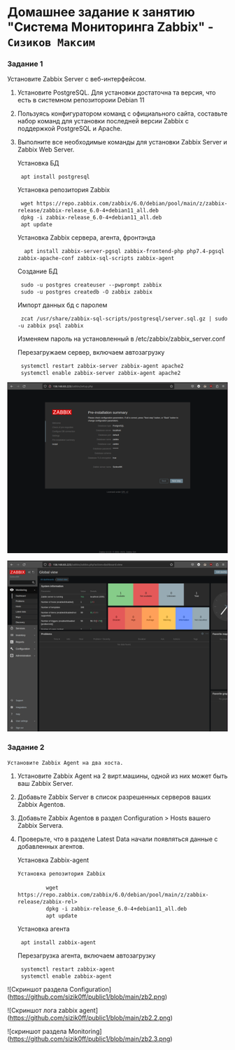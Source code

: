 # Домашнее задание к занятию "Система Мониторинга Zabbix" - `Сизиков Максим`


### Задание 1

Установите Zabbix Server с веб-интерфейсом.


1. Установите PostgreSQL. Для установки достаточна та версия, что есть в системном репозитороии Debian 11

2. Пользуясь конфигуратором команд с официального сайта, составьте набор команд для установки последней версии Zabbix с поддержкой PostgreSQL и Apache.

3. Выполните все необходимые команды для установки Zabbix Server и Zabbix Web Server.


	Установка БД
		 
		apt install postgresql	
 

	Установка репозитория Zabbix	
		
		wget https://repo.zabbix.com/zabbix/6.0/debian/pool/main/z/zabbix-release/zabbix-release_6.0-4+debian11_all.deb
		dpkg -i zabbix-release_6.0-4+debian11_all.deb
		apt update


	Установка Zabbix сервера, агента, фронтэнда 

		 apt install zabbix-server-pgsql zabbix-frontend-php php7.4-pgsql zabbix-apache-conf zabbix-sql-scripts zabbix-agent

	Создание БД 	
		
		sudo -u postgres createuser --pwprompt zabbix	
		sudo -u postgres createdb -O zabbix zabbix 

	Импорт данных бд с паролем 

		zcat /usr/share/zabbix-sql-scripts/postgresql/server.sql.gz | sudo -u zabbix psql zabbix

	Изменяем пароль на установленный в /etc/zabbix/zabbix_server.conf 

	Перезагружаем сервер, включаем автозагрузку 

		systemctl restart zabbix-server zabbix-agent apache2
		systemctl enable zabbix-server zabbix-agent apache2

![Web Zabbix](https://github.com/sizik0ff/public1/blob/main/zb1.png)

![Админ панель Zabbix](https://github.com/sizik0ff/public1/blob/main/zb1.1.png)



### Задание 2

`Установите Zabbix Agent на два хоста.`

1. Установите Zabbix Agent на 2 вирт.машины, одной из них может быть ваш Zabbix Server.

2. Добавьте Zabbix Server в список разрешенных серверов ваших Zabbix Agentов.

3. Добавьте Zabbix Agentов в раздел Configuration > Hosts вашего Zabbix Servera.

4. Проверьте, что в разделе Latest Data начали появляться данные с добавленных агентов.



	Установка Zabbix-agent 

	   Установка репозитория Zabbix    

                wget https://repo.zabbix.com/zabbix/6.0/debian/pool/main/z/zabbix-release/zabbix-rel>
                dpkg -i zabbix-release_6.0-4+debian11_all.deb
                apt update


	Установка агента

		apt install zabbix-agent

	
	Перезагрузка агента, включаем автозагрузку 

		
		systemctl restart zabbix-agent
		systemctl enable zabbix-agent 
	

![Cкриншот раздела Configuration] (https://github.com/sizik0ff/public1/blob/main/zb2.png)

![Cкриншот лога zabbix agent] (https://github.com/sizik0ff/public1/blob/main/zb2.2.png)

![скриншот раздела Monitoring] (https://github.com/sizik0ff/public1/blob/main/zb2.3.png)


